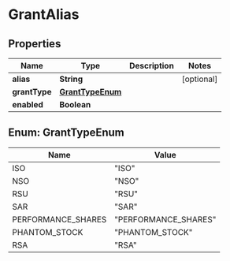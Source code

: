 

# GrantAlias


## Properties

| Name | Type | Description | Notes |
|------------ | ------------- | ------------- | -------------|
|**alias** | **String** |  |  [optional] |
|**grantType** | [**GrantTypeEnum**](#GrantTypeEnum) |  |  |
|**enabled** | **Boolean** |  |  |



## Enum: GrantTypeEnum

| Name | Value |
|---- | -----|
| ISO | &quot;ISO&quot; |
| NSO | &quot;NSO&quot; |
| RSU | &quot;RSU&quot; |
| SAR | &quot;SAR&quot; |
| PERFORMANCE_SHARES | &quot;PERFORMANCE_SHARES&quot; |
| PHANTOM_STOCK | &quot;PHANTOM_STOCK&quot; |
| RSA | &quot;RSA&quot; |



